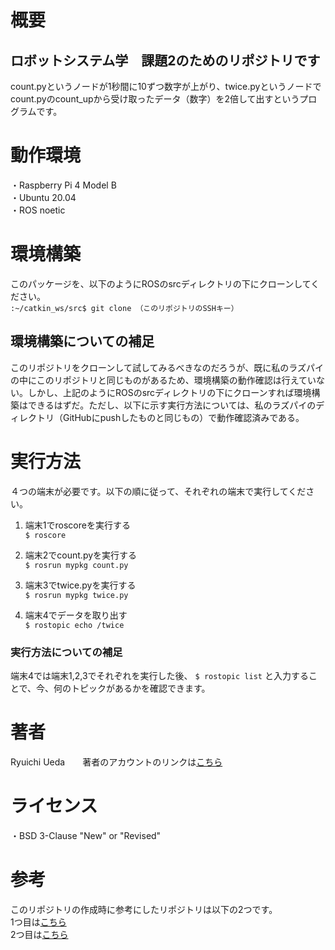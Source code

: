 # 概要
## ロボットシステム学　課題2のためのリポジトリです
count.pyというノードが1秒間に10ずつ数字が上がり、twice.pyというノードでcount.pyのcount_upから受け取ったデータ（数字）を2倍して出すというプログラムです。

# 動作環境
・Raspberry Pi 4 Model B  
・Ubuntu 20.04  
・ROS noetic

# 環境構築
このパッケージを、以下のようにROSのsrcディレクトリの下にクローンしてください。  
`:~/catkin_ws/src$ git clone （このリポジトリのSSHキー）`

## 環境構築についての補足
このリポジトリをクローンして試してみるべきなのだろうが、既に私のラズパイの中にこのリポジトリと同じものがあるため、環境構築の動作確認は行えていない。しかし、上記のようにROSのsrcディレクトリの下にクローンすれば環境構築はできるはずだ。ただし、以下に示す実行方法については、私のラズパイのディレクトリ（GitHubにpushしたものと同じもの）で動作確認済みである。

# 実行方法
４つの端末が必要です。以下の順に従って、それぞれの端末で実行してください。

1. 端末1でroscoreを実行する  
`$ roscore`

2. 端末2でcount.pyを実行する  
`$ rosrun mypkg count.py`

3. 端末3でtwice.pyを実行する  
`$ rosrun mypkg twice.py`

4. 端末4でデータを取り出す  
`$ rostopic echo /twice`

### 実行方法についての補足
端末4では端末1,2,3でそれぞれを実行した後、
`$ rostopic list`
と入力することで、今、何のトピックがあるかを確認できます。

# 著者
Ryuichi Ueda　　著者のアカウントのリンクは[こちら](https://github.com/ryuichiueda)

# ライセンス
・BSD 3-Clause "New" or "Revised"

# 参考
このリポジトリの作成時に参考にしたリポジトリは以下の2つです。  
1つ目は[こちら](https://github.com/momokohara/robosys2020_ros)  
2つ目は[こちら](https://github.com/MibuchiYuta/ROS_ServoDriverHAT)

